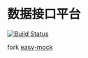 # 数据接口平台

[![Build Status](http://172.16.1.10:7666/buildStatus/icon?job=dip)](http://172.16.1.10:7666/job/dip/)

fork [easy-mock](https://github.com/easy-mock/easy-mock)
